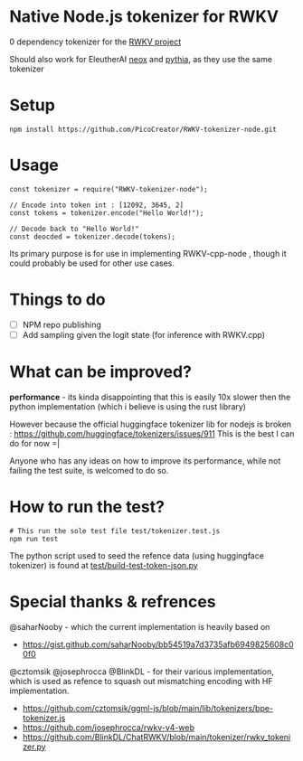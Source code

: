 # Native Node.js tokenizer for RWKV

0 dependency tokenizer for the [RWKV project](https://github.com/BlinkDL/RWKV-LM)

Should also work for EleutherAI [neox](https://github.com/EleutherAI/gpt-neox) and [pythia](https://github.com/EleutherAI/pythia), as they use the same tokenizer

# Setup 

```
npm install https://github.com/PicoCreator/RWKV-tokenizer-node.git
```

# Usage

```
const tokenizer = require("RWKV-tokenizer-node");

// Encode into token int : [12092, 3645, 2]
const tokens = tokenizer.encode("Hello World!");

// Decode back to "Hello World!"
const deocded = tokenizer.decode(tokens);
```

Its primary purpose is for use in implementing RWKV-cpp-node , 
though it could probably be used for other use cases.

# Things to do

- [ ] NPM repo publishing
- [ ] Add sampling given the logit state (for inference with RWKV.cpp)

# What can be improved?

**performance** - its kinda disappointing that this is easily 10x slower then the python implementation (which i believe is using the rust library)

However because the official huggingface tokenizer lib for nodejs is broken : https://github.com/huggingface/tokenizers/issues/911
This is the best I can do for now =|

Anyone who has any ideas on how to improve its performance, while not failing the test suite, is welcomed to do so.

# How to run the test?

```
# This run the sole test file test/tokenizer.test.js
npm run test
```

The python script used to seed the refence data (using huggingface tokenizer) is found at [test/build-test-token-json.py](./test/build-test-token-json.py)

# Special thanks & refrences

@saharNooby - which the current implementation is heavily based on

- https://gist.github.com/saharNooby/bb54519a7d3735afb6949825608c00f0

@cztomsik @josephrocca @BlinkDL - for their various implementation, which is used as refence to squash out mismatching encoding with HF implementation.

- https://github.com/cztomsik/ggml-js/blob/main/lib/tokenizers/bpe-tokenizer.js
- https://github.com/josephrocca/rwkv-v4-web
- https://github.com/BlinkDL/ChatRWKV/blob/main/tokenizer/rwkv_tokenizer.py